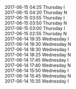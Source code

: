 2017-06-15 04:25 Thursday  I  
2017-06-15 04:20 Thursday  N  
2017-06-15 03:55 Thursday  I  
2017-06-15 03:50 Thursday  N  
2017-06-15 03:00 Thursday  I  
2017-06-15 02:55 Thursday  N  
2017-06-14 19:35 Wednesday  I  
2017-06-14 19:30 Wednesday  N  
2017-06-14 18:30 Wednesday  I  
2017-06-14 18:25 Wednesday  N  
2017-06-14 17:45 Wednesday  I  
2017-06-14 17:40 Wednesday  N  
2017-06-14 15:50 Wednesday  I  
2017-06-14 15:45 Wednesday  N  
2017-06-14 15:35 Wednesday  I  
